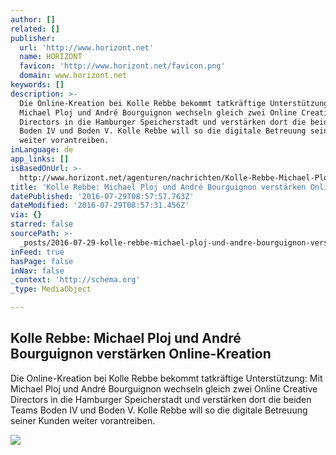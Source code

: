 ```yaml
---
author: []
related: []
publisher:
  url: 'http://www.horizont.net'
  name: HORIZONT
  favicon: 'http://www.horizont.net/favicon.png'
  domain: www.horizont.net
keywords: []
description: >-
  Die Online-Kreation bei Kolle Rebbe bekommt tatkräftige Unterstützung: Mit
  Michael Ploj und André Bourguignon wechseln gleich zwei Online Creative
  Directors in die Hamburger Speicherstadt und verstärken dort die beiden Teams
  Boden IV und Boden V. Kolle Rebbe will so die digitale Betreuung seiner Kunden
  weiter vorantreiben.
inLanguage: de
app_links: []
isBasedOnUrl: >-
  http://www.horizont.net/agenturen/nachrichten/Kolle-Rebbe-Michael-Ploj-und-Andr-Bourguignon-verstaerken-Online-Kreation-116374
title: 'Kolle Rebbe: Michael Ploj und André Bourguignon verstärken Online-Kreation'
datePublished: '2016-07-29T08:57:57.763Z'
dateModified: '2016-07-29T08:57:31.456Z'
via: {}
starred: false
sourcePath: >-
  _posts/2016-07-29-kolle-rebbe-michael-ploj-und-andre-bourguignon-verstarken-o.md
inFeed: true
hasPage: false
inNav: false
_context: 'http://schema.org'
_type: MediaObject

---
```

<article style=""><h1>Kolle Rebbe: Michael Ploj und André Bourguignon verstärken Online-Kreation</h1><p>Die Online-Kreation bei Kolle Rebbe bekommt tatkräftige Unterstützung: Mit Michael Ploj und André Bourguignon wechseln gleich zwei Online Creative Directors in die Hamburger Speicherstadt und verstärken dort die beiden Teams Boden IV und Boden V. Kolle Rebbe will so die digitale Betreuung seiner Kunden weiter vorantreiben.</p><img src="http://www.horizont.net/news/media/9/Kom-als-neu-Creat-Direct-Mich-Plo-lin-und-And-Bour-81096.jpeg" /></article>